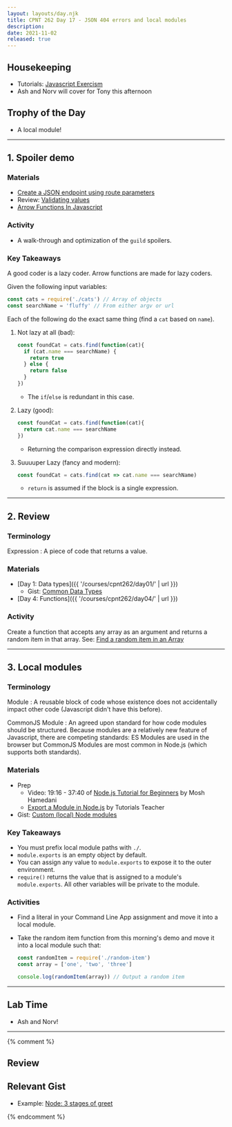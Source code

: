 ```yaml
---
layout: layouts/day.njk
title: CPNT 262 Day 17 - JSON 404 errors and local modules
description: 
date: 2021-11-02
released: true
---
```


## Housekeeping
- Tutorials: [Javascript Exercism](https://exercism.org/tracks/javascript)
- Ash and Norv will cover for Tony this afternoon

## Trophy of the Day
- A local module!

---

## 1. Spoiler demo
### Materials
- [Create a JSON endpoint using route parameters](https://gist.github.com/acidtone/f470990b7ebd01907a37118f200b17ab)
- Review: [Validating values](https://sait-wbdv.github.io/fall-2021/takeaways/js/variables-validating-types/)
- [Arrow Functions In Javascript](https://medium.com/@mandeepkaur1/arrow-functions-in-javascript-9254e41a80e3)

### Activity
- A walk-through and optimization of the `guild` spoilers.

### Key Takeaways
A good coder is a lazy coder. Arrow functions are made for lazy coders.

Given the following input variables:

```js
const cats = require('./cats') // Array of objects
const searchName = 'fluffy' // From either argv or url 
```

Each of the following do the exact same thing (find a `cat` based on `name`).

1. Not lazy at all (bad):

    ```js
    const foundCat = cats.find(function(cat){
      if (cat.name === searchName) {
        return true
      } else {
        return false
      }
    })
    ```

    - The `if`/`else` is redundant in this case.

2. Lazy (good):

    ```js
    const foundCat = cats.find(function(cat){
      return cat.name === searchName
    })
    ```
    
    - Returning the comparison expression directly instead.

3. Suuuuper Lazy (fancy and modern):

    ```js
    const foundCat = cats.find(cat => cat.name === searchName)
    ```

    - `return` is assumed if the block is a single expression.

---

## 2. Review
### Terminology
Expression
: A piece of code that returns a value.

### Materials
- [Day 1: Data types]({{ '/courses/cpnt262/day01/' | url }})
  - Gist: [Common Data Types](https://gist.github.com/acidtone/d85a9a0ba6bccfa73cfb269d65a25839)
- [Day 4: Functions]({{ '/courses/cpnt262/day04/' | url }})

### Activity
Create a function that accepts any array as an argument and returns a random item in that array. See: [Find a random item in an Array](https://gist.github.com/acidtone/2a3cac26a229aa95685e5cf6344f2e4e)

---

## 3. Local modules
### Terminology
Module
: A reusable block of code whose existence does not accidentally impact other code (Javascript didn't have this before).

CommonJS Module
: An agreed upon standard for how code modules should be structured. Because modules are a relatively new feature of Javascript, there are competing standards: ES Modules are used in the browser but CommonJS Modules are most common in Node.js (which supports both standards).

### Materials
- Prep
    - Video: 19:16 - 37:40 of [Node.js Tutorial for Beginners](https://youtu.be/TlB_eWDSMt4?t=1156) by Mosh Hamedani    
    - [Export a Module in Node.js](https://www.tutorialsteacher.com/nodejs/nodejs-module-exports) by Tutorials Teacher
- Gist: [Custom (local) Node modules](https://gist.github.com/acidtone/4dd61a189ef934a76df8efde14738dfe)

### Key Takeaways
- You must prefix local module paths with `./`.
- `module.exports` is an empty object by default.
- You can assign any value to `module.exports` to expose it to the outer environment.
- `require()` returns the value that is assigned to a module's `module.exports`. All other variables will be private to the module. 

### Activities
- Find a literal in your Command Line App assignment and move it into a local module.
- Take the random item function from this morning's demo and move it into a local module such that:

    ```js
    const randomItem = require('./random-item')
    const array = ['one', 'two', 'three']

    console.log(randomItem(array)) // Output a random item
    ```

---

## Lab Time
- Ash and Norv!

---

{% comment %}
## Review

## Relevant Gist


  - Example: [Node: 3 stages of greet](https://gist.github.com/acidtone/7ab0bd9d11f8d85a39fe185d2fb0a065)

{% endcomment %}